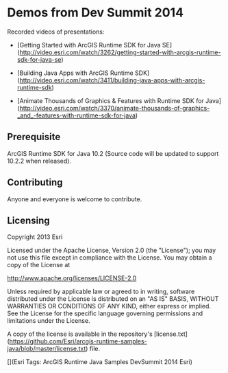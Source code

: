Demos from Dev Summit 2014
===========================

Recorded videos of presentations:

- [Getting Started with ArcGIS Runtime SDK for Java SE]
(http://video.esri.com/watch/3262/getting-started-with-arcgis-runtime-sdk-for-java-se)

- [Building Java Apps with ArcGIS Runtime SDK]
(http://video.esri.com/watch/3411/building-java-apps-with-arcgis-runtime-sdk)

- [Animate Thousands of Graphics & Features with Runtime SDK for Java]	
(http://video.esri.com/watch/3370/animate-thousands-of-graphics-_and_-features-with-runtime-sdk-for-java)
	
## Prerequisite

ArcGIS Runtime SDK for Java 10.2
(Source code will be updated to support 10.2.2 when released).

## Contributing

Anyone and everyone is welcome to contribute. 

## Licensing
Copyright 2013 Esri

Licensed under the Apache License, Version 2.0 (the "License");
you may not use this file except in compliance with the License.
You may obtain a copy of the License at

   http://www.apache.org/licenses/LICENSE-2.0

Unless required by applicable law or agreed to in writing, software
distributed under the License is distributed on an "AS IS" BASIS,
WITHOUT WARRANTIES OR CONDITIONS OF ANY KIND, either express or implied.
See the License for the specific language governing permissions and
limitations under the License.

A copy of the license is available in the repository's [license.txt] (https://github.com/Esri/arcgis-runtime-samples-java/blob/master/license.txt) file.

[](Esri Tags: ArcGIS Runtime Java Samples DevSummit 2014 Esri) 
